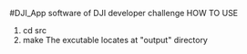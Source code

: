 #DJI_App
software of DJI developer challenge
HOW TO USE
 1. cd src
 2. make
The excutable locates at "output" directory




